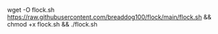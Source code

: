 wget -O flock.sh https://raw.githubusercontent.com/breaddog100/flock/main/flock.sh && chmod +x flock.sh && ./flock.sh

